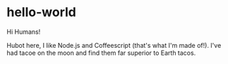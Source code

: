 # hello-world

Hi Humans!

Hubot here, I like Node.js and Coffeescript (that's what I'm made of!).
I've had tacoe on the moon and find them far superior to Earth tacos.
